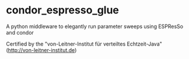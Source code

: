 condor_espresso_glue
====================

A python middleware to elegantly run parameter sweeps using ESPResSo and condor

Certified by the "von-Leitner-Institut für verteiltes Echtzeit-Java" (http://von-leitner-institut.de)
